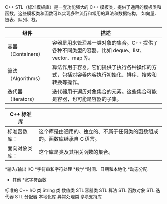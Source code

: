 C++ STL（标准模板库）是一套功能强大的 C++ 模板类，提供了通用的模板类和函数，这些模板类和函数可以实现多种流行和常用的算法和数据结构，
如向量、链表、队列、栈。


| 组件	| 描述 |
|--------|-----------|
容器（Containers）	|容器是用来管理某一类对象的集合。C++ 提供了各种不同类型的容器，比如 deque、list、vector、map 等。
算法（Algorithms）|	算法作用于容器。它们提供了执行各种操作的方式，包括对容器内容执行初始化、排序、搜索和转换等操作。
迭代器（iterators）|	迭代器用于遍历对象集合的元素。这些集合可能是容器，也可能是容器的子集。

| C++ 标准库 | |
|--------|-----------|
| 标准函数库： | 这个库是由通用的、独立的、不属于任何类的函数组成的。函数库继承自 C 语言。| 
| 面向对象类库： | 这个库是类及其相关函数的集合。| 
*输入/输出 I/O
*字符串和字符处理
*数学
*时间、日期和本地化
*动态分配
* 其他
*宽字符函数

标准的 C++ I/O 类
String 类
数值类
STL 容器类
STL 算法
STL 函数对象
STL 迭代器
STL 分配器
本地化库
异常处理类
杂项支持库
